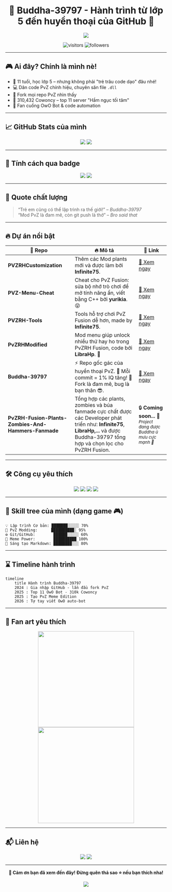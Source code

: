 <h1 align="center">🚀 Buddha-39797 - Hành trình từ lớp 5 đến huyền thoại của GitHub 🚀</h1>

<p align="center">
  <img src="https://readme-typing-svg.demolab.com?font=Fira+Code&pause=1000&center=true&vCenter=true&width=700&lines=%F0%9F%8C%B1+Code+v%C3%AC+%C4%91am+m%C3%AA;%F0%9F%94%A5+PvZ+Modder+t%C6%B0%C6%A1ng+lai;%F0%9F%8E%AE+Fan+c%E1%BB%A9ng+OwO+Bot;%E2%AD%90+Fork+cho+%C4%91%E1%BA%BFn+khi+n%C3%A0o+h%E1%BA%BFt+sao" />
</p>

<p align="center">
  <img src="https://komarev.com/ghpvc/?username=Buddha-39797&style=for-the-badge&color=ff69b4&label=VISITOR+COUNT" alt="visitors" />
  <img src="https://img.shields.io/github/followers/Buddha-39797?style=for-the-badge&color=blueviolet" alt="followers" />
</p>

---

## 🎮 Ai đây? Chính là mình nè!
- 🧠 11 tuổi, học lớp 5 – nhưng không phải "trẻ trâu code dạo" đâu nhé!
- 💻 Dân code PvZ chính hiệu, chuyên săn file `.dll`
- 🔧 Fork mọi repo PvZ nhìn thấy
- 🐄 310,432 Cowoncy – top 11 server "Hầm ngục tối tăm"  
- 🤖 Fan cuồng OwO Bot & code automation

---

## 📈 GitHub Stats của mình

<p align="center">
  <img src="https://github-readme-stats.vercel.app/api?username=Buddha-39797&show_icons=true&theme=dracula&rank_icon=percentile&count_private=true" />
  <img src="https://github-readme-stats.vercel.app/api/top-langs/?username=Buddha-39797&layout=donut&theme=dracula" />
</p>

---

## 🔮 Tính cách qua badge

<p align="center">
  <img src="https://img.shields.io/badge/Tính cách-Đam mê 🌟-red?style=for-the-badge" />
  <img src="https://img.shields.io/badge/Kỹ năng-Code+PvZ-green?style=for-the-badge" />
</p>

---

## 🧠 Quote chất lượng

> “Trẻ em cũng có thể lập trình ra thế giới!” – *Buddha-39797*  
> “Mod PvZ là đam mê, còn git push là thở” – *Bro said that*

---

## 🔥 Dự án nổi bật

<table style="width:100%">
  <thead>
    <tr>
      <th>💾 <strong>Repo</strong></th>
      <th>🔥 <strong>Mô tả</strong></th>
      <th>🔗 <strong>Link</strong></th>
    </tr>
  </thead>
  <tbody>
    <tr>
      <td><strong>PVZRHCustomization</strong></td>
      <td>Thêm các Mod plants mới và được làm bởi <strong>Infinite75</strong>.</td>
      <td><a href="https://github.com/Buddha-39797/PVZRHCustomization">🔎 Xem ngay</a></td>
    </tr>
    <tr>
      <td><strong>PVZ-Menu-Cheat</strong></td>
      <td>Cheat cho PvZ Fusion: sửa bộ nhớ trò chơi để mở tính năng ẩn, viết bằng C++ bởi <strong>yurikia</strong>. 😝</td>
      <td><a href="https://github.com/Buddha-39797/PVZ-Menu-Cheat">🔎 Xem ngay</a></td>
    </tr>
    <tr>
      <td><strong>PVZRH-Tools</strong></td>
      <td>Tools hỗ trợ chơi PvZ Fusion dễ hơn, made by <strong>Infinite75</strong>.</td>
      <td><a href="https://github.com/Buddha-39797/PVZRH-Tools">🔎 Xem ngay</a></td>
    </tr>
    <tr>
      <td><strong>PvZRHModified</strong></td>
      <td>Mod menu giúp unlock nhiều thứ hay ho trong PvZRH Fusion, code bởi <strong>LibraHp</strong>. 🤩</td>
      <td><a href="https://github.com/Buddha-39797/PvZRHModified">🔎 Xem ngay</a></td>
    </tr>
    <tr>
      <td><strong>Buddha-39797</strong></td>
      <td>⚡ Repo gốc gác của huyền thoại PvZ.
          🧠 Mỗi commit = 1% IQ tăng!
          💾 Fork là đam mê, bug là bạn thân 😎.</td>
      <td><a href="https://github.com/Buddha-39797/Buddha-39797">🔎 Xem ngay</a></td>
    </tr>
    <tr>
      <td><strong>PvZRH-Fusion-Plants-Zombies-And-Hammers-Fanmade</strong></td>
      <td>Tổng hợp các plants, zombies và búa fanmade cực chất được các Developer phát triển như: <strong>Infinite75</strong>, <strong>LibraHp,...</strong> và được Buddha-39797 tổng hợp và chọn lọc cho PvZRH Fusion.</td>
      <td>🔒 <strong>Coming soon...</strong> 🧠<br><sub><i>Project đang được Buddha ủ mưu cực mạnh 😤</i></sub></td>
    </tr>
  </tbody>
</table>

---

## 🛠 Công cụ yêu thích

<p align="center">
  <img src="https://img.shields.io/badge/Code-VSCode-blue?style=for-the-badge&logo=visualstudiocode" />
  <img src="https://img.shields.io/badge/System-Windows_11-lightblue?style=for-the-badge&logo=windows11" />
  <img src="https://img.shields.io/badge/OwO-Bot-pink?style=for-the-badge&logo=discord" />
  <img src="https://img.shields.io/badge/Game-PvZ-green?style=for-the-badge&logo=steam" />
</p>

---

## 🧪 Skill tree của mình (dạng game 🎮)

```
💡 Lập trình Cơ bản: ███████░░░░░ 70%
🌿 PvZ Modding:      ██████████░ 95%
⚙️ Git/GitHub:        ██████░░░░░ 60%
🧩 Meme Power:        ██████████ 100%
🎨 Sáng tạo Markdown: ████████░░░ 80%
```

---

## ⌛ Timeline hành trình

```mermaid
timeline
    title Hành trình Buddha-39797
    2024 : Gia nhập GitHub - lần đầu fork PvZ
    2025 : Top 11 OwO Bot - 310k Cowoncy
    2025 : Tạo PvZ Meme Edition
    2026 : Tự tay viết OwO auto-bot
```

---

## 🎨 Fan art yêu thích

<p align="center">
  <img src="https://media.giphy.com/media/26tn33aiTi1jkl6H6/giphy.gif" width="300" />
  <img src="https://media.giphy.com/media/13HgwGsXF0aiGY/giphy.gif" width="300" />
</p>

---

## 📬 Liên hệ

<p align="center">
  <a href="https://discord.gg/tdqznfah3s"><img src="https://img.shields.io/badge/Discord-Hầm_ngục_tối_tăm-7289DA?style=for-the-badge&logo=discord&logoColor=white" /></a>
  <a href="mailto:nguyenminhhuykt2014@gmail.com"><img src="https://img.shields.io/badge/Gmail-BuddhaMail-red?style=for-the-badge&logo=gmail&logoColor=white" /></a>
</p>

---

<p align="center"><b>🌟 Cảm ơn bạn đã xem đến đây! Đừng quên thả sao ⭐ nếu bạn thích nha!</b></p>

<p align="center">
  <a href="https://github.com/Buddha-39797">
    <img src="https://img.shields.io/badge/%E2%AD%90-Follow%20đi%2C%20PvZ%20Fan%20ơi!-yellow?style=for-the-badge&logo=github" />
  </a>
</p>
